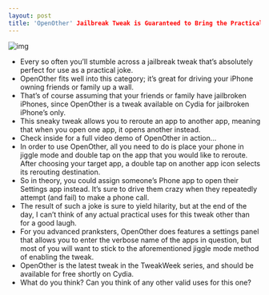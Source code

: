 ```yaml
---
layout: post
title: 'OpenOther' Jailbreak Tweak is Guaranteed to Bring the Practical Jokester Out of You
---
```

![img](http://media.idownloadblog.com/wp-content/uploads/2011/06/OpenOther-Feature.png)
* Every so often you’ll stumble across a jailbreak tweak that’s absolutely perfect for use as a practical joke.
* OpenOther fits well into this category; it’s great for driving your iPhone owning friends or family up a wall.
* That’s of course assuming that your friends or family have jailbroken iPhones, since OpenOther is a tweak available on Cydia for jailbroken iPhone’s only.
* This sneaky tweak allows you to reroute an app to another app, meaning that when you open one app, it opens another instead.
* Check inside for a full video demo of OpenOther in action…
* In order to use OpenOther, all you need to do is place your phone in jiggle mode and double tap on the app that you would like to reroute. After choosing your target app, a double tap on another app icon selects its rerouting destination.
* So in theory, you could assign someone’s Phone app to open their Settings app instead. It’s sure to drive them crazy when they repeatedly attempt (and fail) to make a phone call.
* The result of such a joke is sure to yield hilarity, but at the end of the day, I can’t think of any actual practical uses for this tweak other than for a good laugh.
* For you advanced pranksters, OpenOther does features a settings panel that allows you to enter the verbose name of the apps in question, but most of you will want to stick to the aforementioned jiggle mode method of enabling the tweak.
* OpenOther is the latest tweak in the TweakWeek series, and should be available for free shortly on Cydia.
* What do you think? Can you think of any other valid uses for this one?

